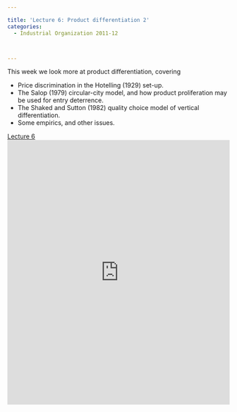```yaml
---

title: 'Lecture 6: Product differentiation 2'
categories:
  - Industrial Organization 2011-12



---
```

This week we look more at product differentiation, covering<br /><ul><li>Price discrimination in the Hotelling (1929) set-up. </li><li>The Salop (1979) circular-city model, and how product proliferation may be used for entry deterrence.</li><li>The Shaked and Sutton (1982) quality choice model of vertical differentiation.</li><li>Some empirics, and other issues.</li></ul><a title="View Lecture 6 on Scribd" href="https://www.scribd.com/doc/72288760/Lecture-6" >Lecture 6</a><iframe src="https://www.scribd.com/embeds/72288760/content?start_page=1&view_mode=slideshow&access_key=key-2kqrs1vq670vib68s2sr" data-auto-height="true" data-aspect-ratio="1.33333333333333" scrolling="no" width="100%" height="600" frameborder="0"></iframe>